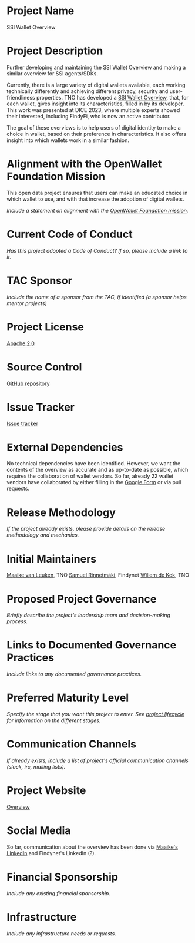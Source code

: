 # Project Name
SSI Wallet Overview

# Project Description
Further developing and maintaining the SSI Wallet Overview and making a similar overview for SSI agents/SDKs.

Currently, there is a large variety of digital wallets available, each working technically differently and achieving different privacy, security and user-friendliness properties. TNO has developed a [SSI Wallet Overview](https://tno-ssi-lab.github.io/wallet-overview/), that, for each wallet, gives insight into its characteristics, filled in by its developer. This work was presented at DICE 2023, where multiple experts showed their interested, including FindyFi, who is now an active contributor. 

The goal of these overviews is to help users of digital identity to make a choice in wallet, based on their preference in characteristics. It also offers insight into which wallets work in a similar fashion.

<!-- _Include a description of the project, including what it does, why it is valuable, the origin and history, and other information that will allow others to understand what the project will include._ -->

# Alignment with the OpenWallet Foundation Mission
This open data project ensures that users can make an educated choice in which wallet to use, and with that increase the adoption of digital wallets.  

_Include a statement on alignment with the [OpenWallet Foundation mission](https://openwallet-foundation.github.io/tac/governance/charter/)._

# Current Code of Conduct
_Has this project adopted a Code of Conduct? If so, please include a link to it._

# TAC Sponsor
_Include the name of a sponsor from the TAC, if identified (a sponsor helps mentor projects)_

# Project License
[Apache 2.0](https://www.apache.org/licenses/LICENSE-2.0)

# Source Control
[GitHub repository](https://github.com/tno-ssi-lab/wallet-overview)

# Issue Tracker
[Issue tracker](https://github.com/tno-ssi-lab/wallet-overview/issues)

# External Dependencies
No technical dependencies have been identified.
However, we want the contents of the overview as accurate and as up-to-date as possible, which requires the collaboration of wallet vendors. So far, already 22 wallet vendors have collaborated by either filling in the [Google Form](https://forms.gle/SxhZZ5aHnwgRhnnH9) or via pull requests.

# Release Methodology
_If the project already exists, please provide details on the release methodology and mechanics._

# Initial Maintainers
[Maaike van Leuken]([linkedin](https://www.linkedin.com/in/maaike-van-leuken-0b1b7011a/)), TNO
[Samuel Rinnetmäki](https://www.linkedin.com/in/samuel/), Findynet
[Willem de Kok](https://www.linkedin.com/in/willem-de-kok-a74942187/), TNO

# Proposed Project Governance
_Briefly describe the project's leadership team and decision-making process._

# Links to Documented Governance Practices
_Include links to any documented governance practices._

# Preferred Maturity Level
_Specify the stage that you want this project to enter. See [project lifecycle](https://openwallet-foundation.github.io/tac/governance/project-lifecycle/#stages) for information on the different stages._

# Communication Channels
_If already exists, include a list of project's official communication channels (slack, irc, mailing lists)._

# Project Website
[Overview](https://tno-ssi-lab.github.io/wallet-overview/)

# Social Media
So far, communication about the overview has been done via [Maaike's LinkedIn](https://www.linkedin.com/posts/maaike-van-leuken-0b1b7011a_wallet-characteristics-activity-7054442739341381633-uB7t?utm_source=share&utm_medium=member_desktop) and Findynet's LinkedIn (?).

# Financial Sponsorship
_Include any existing financial sponsorship._

# Infrastructure
_Include any infrastructure needs or requests._